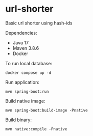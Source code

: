 # url-shorter

Basic url shorter using hash-ids

Dependencies:
 - Java 17
 - Maven 3.8.6
 - Docker


To run local database:

```shell
docker compose up -d
```

Run application:

```shell
mvn spring-boot:run
```

Build native image:

```shell
mvn spring-boot:build-image -Pnative
```

Build binary:

```shell
mvn native:compile -Pnative
```